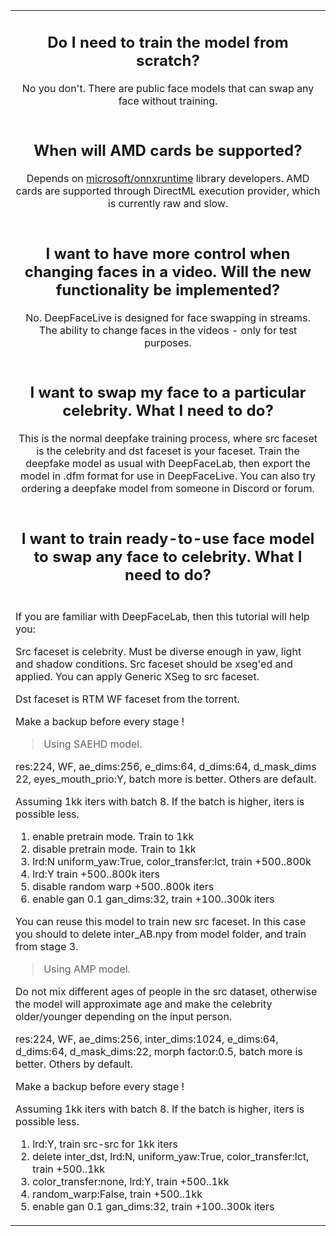 <table align="center" border="0">
<tr><td colspan=2 align="center">

## Do I need to train the model from scratch?

No you don't. There are public face models that can swap any face without training.

</td></tr>
<tr><td colspan=2 align="center">

## When will AMD cards be supported?

Depends on <a href="https://github.com/microsoft/onnxruntime">microsoft/onnxruntime</a> library developers. AMD cards are supported through DirectML execution provider, which is currently raw and slow.

</td></tr>
<tr><td colspan=2 align="center">

## I want to have more control when changing faces in a video. Will the new functionality be implemented?

No. DeepFaceLive is designed for face swapping in streams. The ability to change faces in the videos - only for test purposes.

</td></tr>
<tr><td colspan=2 align="center">

## I want to swap my face to a particular celebrity. What I need to do?

This is the normal deepfake training process, where src faceset is the celebrity and dst faceset is your faceset. Train the deepfake model as usual with DeepFaceLab, then export the model in .dfm format for use in DeepFaceLive. You can also try ordering a deepfake model from someone in Discord or forum.

</td></tr>
<tr><td colspan=2 align="center">

## I want to train ready-to-use face model to swap any face to celebrity. What I need to do?

</td></tr>
<tr><td colspan=2 align="left">

If you are familiar with DeepFaceLab, then this tutorial will help you:

Src faceset is celebrity. Must be diverse enough in yaw, light and shadow conditions.
Src faceset should be xseg'ed and applied. You can apply Generic XSeg to src faceset.

Dst faceset is RTM WF faceset from the torrent.

Make a backup before every stage !

> Using SAEHD model.

res:224, WF, ae_dims:256, e_dims:64, d_dims:64, d_mask_dims 22, eyes_mouth_prio:Y, batch more is better. Others are default.

Assuming 1kk iters with batch 8. If the batch is higher, iters is possible less.

1) enable pretrain mode. Train to 1kk
2) disable pretrain mode. Train to 1kk
3) lrd:N uniform_yaw:True, color_transfer:lct, train +500..800k
4) lrd:Y train +500..800k iters
5) disable random warp +500..800k iters
6) enable gan 0.1 gan_dims:32, train +100..300k iters

You can reuse this model to train new src faceset. In this case you should to delete inter_AB.npy from model folder, and train from stage 3.

> Using AMP model.


Do not mix different ages of people in the src dataset, otherwise the model will approximate age and make the celebrity older/younger depending on the input person.

res:224, WF, ae_dims:256, inter_dims:1024, e_dims:64, d_dims:64, d_mask_dims:22, morph factor:0.5, batch more is better. Others by default.

Make a backup before every stage !

Assuming 1kk iters with batch 8. If the batch is higher, iters is possible less.

1) lrd:Y, train src-src for 1kk iters
2) delete inter_dst, lrd:N, uniform_yaw:True, color_transfer:lct, train +500..1kk
3) color_transfer:none, lrd:Y, train +500..1kk
4) random_warp:False, train +500..1kk
5) enable gan 0.1 gan_dims:32, train +100..300k iters

</td></tr>
</table>



